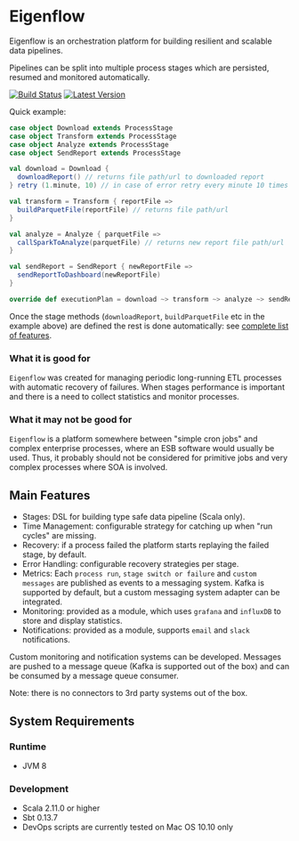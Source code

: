 # Eigenflow

Eigenflow is an orchestration platform for building resilient and scalable data pipelines.

Pipelines can be split into multiple process stages which are persisted, resumed and monitored automatically.

[![Build Status](https://travis-ci.org/ypg-data/eigenflow.svg?branch=master)](https://travis-ci.org/ypg-data/eigenflow)
[![Latest Version](https://api.bintray.com/packages/ypg-data/maven/eigenflow/images/download.svg)](https://bintray.com/ypg-data/maven/eigenflow/_latestVersion)

Quick example:

```scala
case object Download extends ProcessStage
case object Transform extends ProcessStage
case object Analyze extends ProcessStage
case object SendReport extends ProcessStage

val download = Download {
  downloadReport() // returns file path/url to downloaded report
} retry (1.minute, 10) // in case of error retry every minute 10 times before failing

val transform = Transform { reportFile =>
  buildParquetFile(reportFile) // returns file path/url
}

val analyze = Analyze { parquetFile =>
  callSparkToAnalyze(parquetFile) // returns new report file path/url
}

val sendReport = SendReport { newReportFile =>
  sendReportToDashboard(newReportFile)
}

override def executionPlan = download ~> transform ~> analyze ~> sendReport
```

Once the stage methods (`downloadReport`, `buildParquetFile` etc in the example above) are defined the rest
is done automatically: see [complete list of features](#main-features).

### What it is good for

`Eigenflow` was created for managing periodic long-running ETL processes with automatic recovery of failures.
When stages performance is important and there is a need to collect statistics and monitor processes.


### What it may not be good for

`Eigenflow` is a platform somewhere between "simple cron jobs" and complex enterprise processes,
where an ESB software would usually be used.
Thus, it probably should not be considered for primitive jobs and very complex processes where SOA is involved.


## Main Features

* Stages: DSL for building type safe data pipeline (Scala only).
* Time Management: configurable strategy for catching up when "run cycles" are missing.
* Recovery: if a process failed the platform starts replaying the failed stage, by default.
* Error Handling: configurable recovery strategies per stage.
* Metrics: Each `process run`, `stage switch or failure` and `custom messages` are published as events to a messaging system.
Kafka is supported by default, but a custom messaging system adapter can be integrated.
* Monitoring: provided as a module, which uses `grafana` and `influxDB` to store and display statistics.
* Notifications: provided as a module, supports `email` and `slack` notifications.

Custom monitoring and notification systems can be developed.
Messages are pushed to a message queue (Kafka is supported out of the box) and can be consumed by a message queue consumer.

Note: there is no connectors to 3rd party systems out of the box.


## System Requirements

### Runtime

* JVM 8

### Development

* Scala 2.11.0 or higher
* Sbt 0.13.7
* DevOps scripts are currently tested on Mac OS 10.10 only

